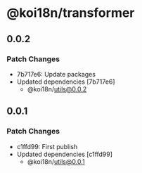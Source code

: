 # @koi18n/transformer

## 0.0.2

### Patch Changes

- 7b717e6: Update packages
- Updated dependencies [7b717e6]
  - @koi18n/utils@0.0.2

## 0.0.1

### Patch Changes

- c1ffd99: First publish
- Updated dependencies [c1ffd99]
  - @koi18n/utils@0.0.1
